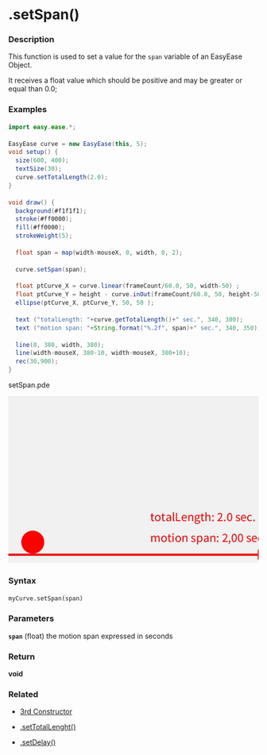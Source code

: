 # .setSpan()


### Description 

This function is used to set a value for the   ```span``` variable of an EasyEase Object.

It receives a float value which should be positive and may be greater or equal than 0.0;


 
### Examples

```java
import easy.ease.*;

EasyEase curve = new EasyEase(this, 5);
void setup() {
  size(600, 400);
  textSize(30);
  curve.setTotalLength(2.0);
}

void draw() {
  background(#f1f1f1);
  stroke(#ff0000);
  fill(#ff0000);
  strokeWeight(5);

  float span = map(width-mouseX, 0, width, 0, 2);

  curve.setSpan(span);

  float ptCurve_X = curve.linear(frameCount/60.0, 50, width-50) ;
  float ptCurve_Y = height - curve.inOut(frameCount/60.0, 50, height-50) ;
  ellipse(ptCurve_X, ptCurve_Y, 50, 50 );

  text ("totalLength: "+curve.getTotalLength()+" sec.", 340, 300);
  text ("motion span: "+String.format("%.2f", span)+" sec.", 340, 350);

  line(0, 380, width, 380);
  line(width-mouseX, 380-10, width-mouseX, 380+10);
  rec(30,900);
}


```



<div class="exampleWindow">
  <div class="title">
      <div class="dot red"></div>
      <div class="dot amber"></div>
      <div class="dot green"></div>
      <p >setSpan.pde</p>
  </div>

![.setSpan()](../images/tools/setSpan.gif)

</div>




### Syntax

```myCurve.setSpan(span) ```

### Parameters

**```span```** (float)  the motion span expressed in seconds


### Return

**void**


### Related

- [3rd Constructor](constructors.md#constructor-3-with-exponential-intensity-and-time-related-parameters)

- [.setTotalLenght()](./tools/setTotalLength.md)

- [.setDelay()](./tools/setDelay.md)

